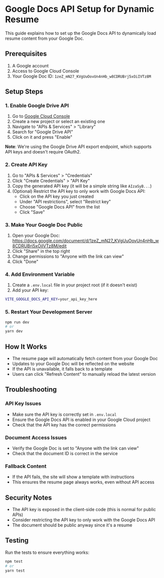 # Google Docs API Setup for Dynamic Resume

This guide explains how to set up the Google Docs API to dynamically load resume content from your Google Doc.

## Prerequisites

1. A Google account
2. Access to Google Cloud Console
3. Your Google Doc ID: `1zeZ_mN27_KVgUuOovUn4nHb_w8CDRUBrj5xOiIVTz8M`

## Setup Steps

### 1. Enable Google Drive API

1. Go to [Google Cloud Console](https://console.cloud.google.com/)
2. Create a new project or select an existing one
3. Navigate to "APIs & Services" > "Library"
4. Search for "Google Drive API"
5. Click on it and press "Enable"

**Note**: We're using the Google Drive API export endpoint, which supports API keys and doesn't require OAuth2.

### 2. Create API Key

1. Go to "APIs & Services" > "Credentials"
2. Click "Create Credentials" > "API Key"
3. Copy the generated API key (it will be a simple string like `AIzaSyB...`)
4. (Optional) Restrict the API key to only work with Google Docs API:
   - Click on the API key you just created
   - Under "API restrictions", select "Restrict key"
   - Choose "Google Docs API" from the list
   - Click "Save"

### 3. Make Your Google Doc Public

1. Open your Google Doc: https://docs.google.com/document/d/1zeZ_mN27_KVgUuOovUn4nHb_w8CDRUBrj5xOiIVTz8M/edit
2. Click "Share" in the top right
3. Change permissions to "Anyone with the link can view"
4. Click "Done"

### 4. Add Environment Variable

1. Create a `.env.local` file in your project root (if it doesn't exist)
2. Add your API key:

```bash
VITE_GOOGLE_DOCS_API_KEY=your_api_key_here
```

### 5. Restart Your Development Server

```bash
npm run dev
# or
yarn dev
```

## How It Works

- The resume page will automatically fetch content from your Google Doc
- Updates to your Google Doc will be reflected on the website
- If the API is unavailable, it falls back to a template
- Users can click "Refresh Content" to manually reload the latest version

## Troubleshooting

### API Key Issues
- Make sure the API key is correctly set in `.env.local`
- Ensure the Google Docs API is enabled in your Google Cloud project
- Check that the API key has the correct permissions

### Document Access Issues
- Verify the Google Doc is set to "Anyone with the link can view"
- Check that the document ID is correct in the service

### Fallback Content
- If the API fails, the site will show a template with instructions
- This ensures the resume page always works, even without API access

## Security Notes

- The API key is exposed in the client-side code (this is normal for public APIs)
- Consider restricting the API key to only work with the Google Docs API
- The document should be public anyway since it's a resume

## Testing

Run the tests to ensure everything works:

```bash
npm test
# or
yarn test
```
